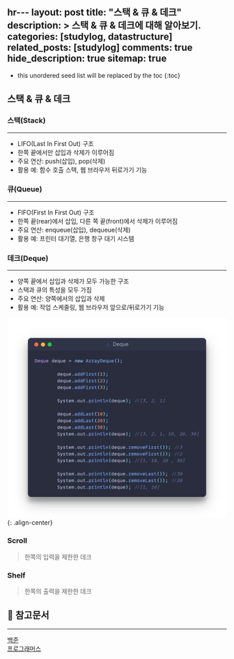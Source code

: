 hr---
layout: post
title: "스택 & 큐 & 데크"
description: >
  스택 & 큐 & 데크에 대해 알아보기.
categories: [studylog, datastructure]
related_posts: [studylog]
comments: true
hide_description: true
sitemap: true
---

* this unordered seed list will be replaced by the toc
{:toc}

## 스택 & 큐 & 데크
### 스택(Stack)
<hr/>

- LIFO(Last In First Out) 구조
- 한쪽 끝에서만 삽입과 삭제가 이루어짐
- 주요 연산: push(삽입), pop(삭제)
- 활용 예: 함수 호출 스택, 웹 브라우저 뒤로가기 기능

### 큐(Queue)
<hr/>

- FIFO(First In First Out) 구조
- 한쪽 끝(rear)에서 삽입, 다른 쪽 끝(front)에서 삭제가 이루어짐
- 주요 연산: enqueue(삽입), dequeue(삭제)
- 활용 예: 프린터 대기열, 은행 창구 대기 시스템

### 데크(Deque)
<hr/>

- 양쪽 끝에서 삽입과 삭제가 모두 가능한 구조
- 스택과 큐의 특성을 모두 가짐
- 주요 연산: 양쪽에서의 삽입과 삭제
- 활용 예: 작업 스케줄링, 웹 브라우저 앞으로/뒤로가기 기능

![Image](/assets/study/자료구조/선형자료구조/dequeImage.png){: .align-center}

### Scroll
> 한쪽의 입력을 제한한 데크

### Shelf
> 한쪽의 출력을 제한한 데크

## 📄 참고문서
<hr/>
<a href="https://www.acmicpc.net/">백준</a><br>
<a href="https://school.programmers.co.kr/">프로그래머스</a> 